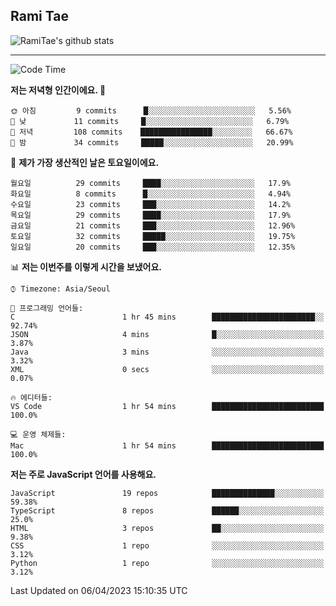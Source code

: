 ## Rami Tae

![RamiTae's github stats](https://github-readme-stats.vercel.app/api?username=RamiTae&show_icons=true&theme=tokyonight)

---
<!--START_SECTION:waka-->
![Code Time](http://img.shields.io/badge/Code%20Time-574%20hrs%2029%20mins-blue)

**저는 저녁형 인간이에요. 🦉** 

```text
🌞 아침         9 commits      █░░░░░░░░░░░░░░░░░░░░░░░░   5.56% 
🌆 낮　         11 commits     █░░░░░░░░░░░░░░░░░░░░░░░░   6.79% 
🌃 저녁         108 commits    ████████████████░░░░░░░░░   66.67% 
🌙 밤　         34 commits     █████░░░░░░░░░░░░░░░░░░░░   20.99%

```
📅 **제가 가장 생산적인 날은 토요일이에요.** 

```text
월요일          29 commits     ████░░░░░░░░░░░░░░░░░░░░░   17.9% 
화요일          8 commits      █░░░░░░░░░░░░░░░░░░░░░░░░   4.94% 
수요일          23 commits     ███░░░░░░░░░░░░░░░░░░░░░░   14.2% 
목요일          29 commits     ████░░░░░░░░░░░░░░░░░░░░░   17.9% 
금요일          21 commits     ███░░░░░░░░░░░░░░░░░░░░░░   12.96% 
토요일          32 commits     █████░░░░░░░░░░░░░░░░░░░░   19.75% 
일요일          20 commits     ███░░░░░░░░░░░░░░░░░░░░░░   12.35%

```


📊 **저는 이번주를 이렇게 시간을 보냈어요.** 

```text
⌚︎ Timezone: Asia/Seoul

💬 프로그래밍 언어들: 
C                        1 hr 45 mins        ███████████████████████░░   92.74% 
JSON                     4 mins              █░░░░░░░░░░░░░░░░░░░░░░░░   3.87% 
Java                     3 mins              ░░░░░░░░░░░░░░░░░░░░░░░░░   3.32% 
XML                      0 secs              ░░░░░░░░░░░░░░░░░░░░░░░░░   0.07%

🔥 에디터들: 
VS Code                  1 hr 54 mins        █████████████████████████   100.0%

💻 운영 체제들: 
Mac                      1 hr 54 mins        █████████████████████████   100.0%

```

**저는 주로 JavaScript 언어를 사용해요.** 

```text
JavaScript               19 repos            ██████████████░░░░░░░░░░░   59.38% 
TypeScript               8 repos             ██████░░░░░░░░░░░░░░░░░░░   25.0% 
HTML                     3 repos             ██░░░░░░░░░░░░░░░░░░░░░░░   9.38% 
CSS                      1 repo              ░░░░░░░░░░░░░░░░░░░░░░░░░   3.12% 
Python                   1 repo              ░░░░░░░░░░░░░░░░░░░░░░░░░   3.12%

```



 Last Updated on 06/04/2023 15:10:35 UTC
<!--END_SECTION:waka-->
